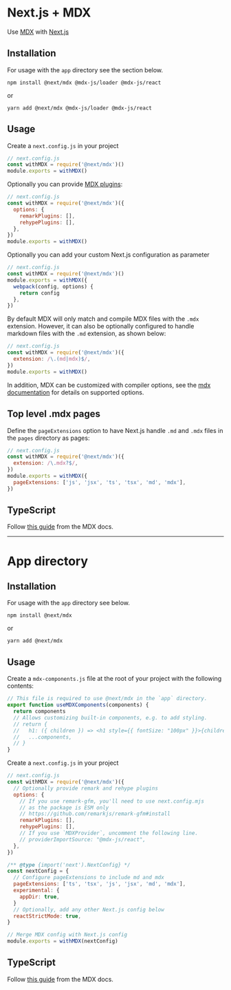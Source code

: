 # Next.js + MDX

Use [MDX](https://github.com/mdx-js/mdx) with [Next.js](https://github.com/vercel/next.js)

## Installation

For usage with the `app` directory see the section below.

```
npm install @next/mdx @mdx-js/loader @mdx-js/react
```

or

```
yarn add @next/mdx @mdx-js/loader @mdx-js/react
```

## Usage

Create a `next.config.js` in your project

```js
// next.config.js
const withMDX = require('@next/mdx')()
module.exports = withMDX()
```

Optionally you can provide [MDX plugins](https://mdxjs.com/advanced/plugins#plugins):

```js
// next.config.js
const withMDX = require('@next/mdx')({
  options: {
    remarkPlugins: [],
    rehypePlugins: [],
  },
})
module.exports = withMDX()
```

Optionally you can add your custom Next.js configuration as parameter

```js
// next.config.js
const withMDX = require('@next/mdx')()
module.exports = withMDX({
  webpack(config, options) {
    return config
  },
})
```

By default MDX will only match and compile MDX files with the `.mdx` extension.
However, it can also be optionally configured to handle markdown files with the `.md` extension, as shown below:


```js
// next.config.js
const withMDX = require('@next/mdx')({
  extension: /\.(md|mdx)$/,
})
module.exports = withMDX()
```

In addition, MDX can be customized with compiler options, see the [mdx documentation](https://mdxjs.com/packages/mdx/#compilefile-options) for details on supported options.


## Top level .mdx pages

Define the `pageExtensions` option to have Next.js handle `.md` and `.mdx` files in the `pages` directory as pages:

```js
// next.config.js
const withMDX = require('@next/mdx')({
  extension: /\.mdx?$/,
})
module.exports = withMDX({
  pageExtensions: ['js', 'jsx', 'ts', 'tsx', 'md', 'mdx'],
})
```

## TypeScript

Follow [this guide](https://mdxjs.com/advanced/typescript) from the MDX docs.

---

# App directory

## Installation

For usage with the `app` directory see below.

```
npm install @next/mdx
```

or

```
yarn add @next/mdx
```

## Usage

Create a `mdx-components.js` file at the root of your project with the following contents:

```js
// This file is required to use @next/mdx in the `app` directory.
export function useMDXComponents(components) {
  return components
  // Allows customizing built-in components, e.g. to add styling.
  // return {
  //   h1: ({ children }) => <h1 style={{ fontSize: "100px" }}>{children}</h1>,
  //   ...components,
  // }
}
```

Create a `next.config.js` in your project

```js
// next.config.js
const withMDX = require('@next/mdx')({
  // Optionally provide remark and rehype plugins
  options: {
    // If you use remark-gfm, you'll need to use next.config.mjs
    // as the package is ESM only
    // https://github.com/remarkjs/remark-gfm#install
    remarkPlugins: [],
    rehypePlugins: [],
    // If you use `MDXProvider`, uncomment the following line.
    // providerImportSource: "@mdx-js/react",
  },
})

/** @type {import('next').NextConfig} */
const nextConfig = {
  // Configure pageExtensions to include md and mdx
  pageExtensions: ['ts', 'tsx', 'js', 'jsx', 'md', 'mdx'],
  experimental: {
    appDir: true,
  }
  // Optionally, add any other Next.js config below
  reactStrictMode: true,
}

// Merge MDX config with Next.js config
module.exports = withMDX(nextConfig)
```

## TypeScript

Follow [this guide](https://mdxjs.com/advanced/typescript) from the MDX docs.
